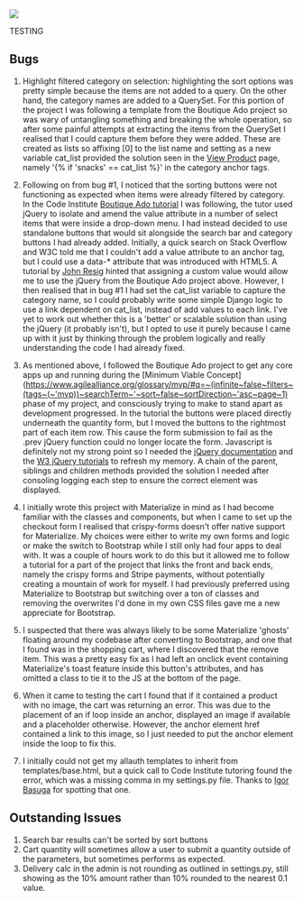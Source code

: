 <img src="#">

TESTING

## Bugs

1. Highlight filtered category on selection: highlighting the sort options was pretty simple because the items are not added to
a query. On the other hand, the category names are added to a QuerySet. For this portion of the project I was following a template
from the Boutique Ado project so was wary of untangling something and breaking the whole operation, so after some painful attempts
at extracting the items from the QuerySet I realised that I could capture them before they were added. These are created as lists
so affixing [0] to the list name and setting as a new variable cat_list provided the solution seen in the 
[View Product](products/templates/view_product.html) page, namely '{% if 'snacks' == cat_list %}' in the category anchor tags.

2. Following on from bug #1, I noticed that the sorting buttons were not functioning as expected when items were already filtered by
category. In the Code Institute 
[Boutique Ado tutorial](https://github.com/ckz8780/boutique_ado_v1/blob/656166307e469630d09e0eb17a0d17daa440e208/products/templates/products/products.html) 
I was following, the tutor used jQuery to isolate and amend the value attribute in a number of select items that were inside a 
drop-down menu. I had instead decided to use standalone buttons that would sit alongside the search bar and category buttons I
had already added. Initially, a quick search on Stack Overflow and W3C told me that I couldn't add a value attribute to an anchor
tag, but I could use a data-* attribute that was introduced with HTML5. A tutorial by 
[John Resig](https://johnresig.com/blog/html-5-data-attributes/) hinted that assigning a custom value would allow me to use the 
jQuery from the Boutique Ado project above. However, I then realised that in bug #1 I had set the cat_list variable to capture the
category name, so I could probably write some simple Django logic to use a link dependent on cat_list, instead of add values to each
link. I've yet to work out whether this is a 'better' or scalable solution than using the jQuery (it probably isn't), but I opted 
to use it purely because I came up with it just by thinking through the problem logically and really understanding the code I had 
already fixed.

3. As mentioned above, I followed the Boutique Ado project to get any core apps up and running during the 
[Minimum Viable Concept](https://www.agilealliance.org/glossary/mvp/#q=~(infinite~false~filters~(tags~(~'mvp))~searchTerm~'~sort~false~sortDirection~'asc~page~1)
 phase of my project, and consciously trying to make to stand apart as development progressed. In the tutorial the buttons were 
 placed directly underneath the quantity form, but I moved the buttons to the  rightmost part of each item row. This cause the 
 form submission to fail as the .prev jQuery function could no longer locate the  form. Javascript is definitely not my strong 
 point so I needed the [jQuery documentation](https://api.jquery.com/siblings/) and the 
 [W3 jQuery tutorials](https://www.w3schools.com/JQuery/jquery_traversing.asp) to refresh my memory. A chain of the parent, 
 siblings and children methods provided the solution I needed after consoling logging each step to ensure the correct element 
 was displayed.

 4. I initially wrote this project with Materialize in mind as I had become familiar with the classes and components, but when I
 came to set up the checkout form I realised that crispy-forms doesn't offer native support for Materialize. My choices were either
 to write my own forms and logic or make the switch to Bootstrap while I still only had four apps to deal with. It was a couple of
 hours work to do this but it allowed me to follow a tutorial for a part of the project that links the front and back ends, namely
 the crispy forms and Stripe payments, without potentially creating a mountain of work for myself. I had previously preferred using
 Materialize to Bootstrap but switching over a ton of classes and removing the overwrites I'd done in my own CSS files gave me a new
 appreciate for Bootstrap.

 5. I suspected that there was always likely to be some Materialize 'ghosts' floating around my codebase after converting to 
 Bootstrap, and one that I found was in the shopping cart, where I discovered that the remove item. This was a pretty easy fix as I 
 had left an onclick event containing Materialize's toast feature inside this button's attributes, and has omitted a class to tie 
 it to the JS at the bottom of the page.

 6. When it came to testing the cart I found that if it contained a product with no image, the cart was returning an error. This was
 due to the placement of an if loop inside an anchor, displayed an image if available and a placeholder otherwise. However, the anchor
 element href contained a link to this image, so I just needed to put the anchor element inside the loop to fix this.

 7. I initially could not get my allauth templates to inherit from templates/base.html, but a quick call to Code Institute tutoring
 found the error, which was a missing comma in my settings.py file. Thanks to [Igor Basuga](https://github.com/bravoalpha79) for
 spotting that one.


 ## Outstanding Issues

 1. Search bar results can't be sorted by sort buttons
 2. Cart quantity will sometimes allow a user to submit a quantity outside of the parameters, but sometimes performs as expected.
 3. Delivery calc in the admin is not rounding as outlined in settings.py, still showing as the 10% amount rather than 10% rounded to
 the nearest 0.1 value.

 